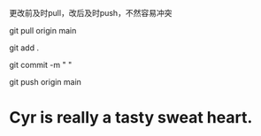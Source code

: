 更改前及时pull，改后及时push，不然容易冲突

git pull origin main

git add .

git commit -m "  "

git push origin main

# Cyr is really a tasty sweat heart.